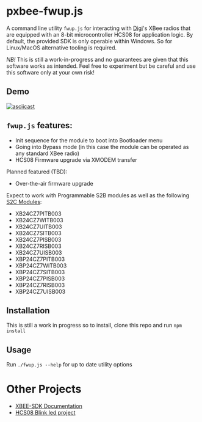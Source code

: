 # pxbee-fwup.js

A command line utility `fwup.js` for interacting with [Digi](https://www.digi.com)'s XBee radios that are 
equipped with an 8-bit microcontroller HCS08 for application logic. By default, the provided SDK is only operable
within Windows. So for Linux/MacOS alternative tooling is required.

*NB!* This is still a work-in-progress and no guarantees are given that this software works as intended.
Feel free to experiment but be careful and use this software only at your own risk!

## Demo

[![asciicast](https://asciinema.org/a/2BP9maFqVWEz2MdN37sb73KE4.png)](https://asciinema.org/a/2BP9maFqVWEz2MdN37sb73KE4)

## `fwup.js` features:

- Init sequence for the module to boot into Bootloader menu
- Going into Bypass mode (in this case the module can be operated as any standard XBee radio)
- HCS08 Firmware upgrade via XMODEM transfer

Planned featured (TBD):

- Over-the-air firmware upgrade

Expect to work with Programmable S2B modules as well as the following [S2C Modules](https://www.digi.com/products/xbee-rf-solutions/2-4-ghz-modules/xbee-zigbee#partnumbers):

- XB24CZ7PITB003
- XB24CZ7WITB003
- XB24CZ7UITB003
- XB24CZ7SITB003
- XB24CZ7PISB003
- XB24CZ7RISB003
- XB24CZ7UISB003
- XBP24CZ7PITB003
- XBP24CZ7WITB003
- XBP24CZ7SITB003
- XBP24CZ7PISB003
- XBP24CZ7RISB003
- XBP24CZ7UISB003

## Installation

This is still a work in progress so to install, clone this repo and run `npm install`

## Usage

Run `./fwup.js --help` for up to date utility options

# Other Projects

- [XBEE-SDK Documentation](https://github.com/exsilium/xbee-sdk-doc)
- [HCS08 Blink led project](https://github.com/exsilium/pxbee-blink-led)